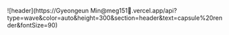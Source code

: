 ![header](https://Gyeongeun Min@meg151🌻.vercel.app/api?type=wave&color=auto&height=300&section=header&text=capsule%20render&fontSize=90)





<!--
**meg151/meg151** is a ✨ _special_ ✨ repository because its `README.md` (this file) appears on your GitHub profile.

  

